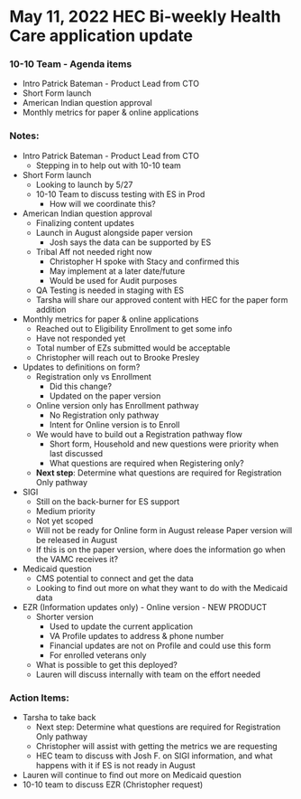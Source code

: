 # May 11, 2022 HEC Bi-weekly Health Care application update


### 10-10 Team - Agenda items
- Intro Patrick Bateman - Product Lead from CTO
- Short Form launch
- American Indian question approval
- Monthly metrics for paper & online applications


### Notes:
- Intro Patrick Bateman - Product Lead from CTO
     - Stepping in to help out with 10-10 team
- Short Form launch
     - Looking to launch by 5/27
     - 10-10 Team to discuss testing with ES in Prod
          - How will we coordinate this?
- American Indian question approval
     - Finalizing content updates
     - Launch in August alongside paper version
          - Josh says the data can be supported by ES
     - Tribal Aff not needed right now
          - Christopher H spoke with Stacy and confirmed this
          - May implement at a later date/future
          - Would be used for Audit purposes
     - QA Testing is needed in staging with ES
     - Tarsha will share our approved content with HEC for the paper form addition
- Monthly metrics for paper & online applications
     - Reached out to Eligibility Enrollment to get some info
     - Have not responded yet
     - Total number of EZs submitted would be acceptable
     - Christopher will reach out to Brooke Presley
- Updates to definitions on form?
     - Registration only vs Enrollment
          - Did this change?
          - Updated on the paper version
     - Online version only has Enrollment pathway
          - No Registration only pathway
          - Intent for Online version is to Enroll
     - We would have to build out a Registration pathway flow
          - Short form, Household and new questions were priority when last discussed
          - What questions are required when Registering only?
     - **Next step**: Determine what questions are required for Registration Only pathway
- SIGI
     - Still on the back-burner for ES support
     - Medium priority
     - Not yet scoped
     - Will not be ready for Online form in August release
Paper version will be released in August
     - If this is on the paper version, where does the information go when the VAMC receives it?
- Medicaid question
     - CMS potential to connect and get the data
     - Looking to find out more on what they want to do with the Medicaid data
- EZR (Information updates only) - Online version - NEW PRODUCT
     - Shorter version
          - Used to update the current application
          - VA Profile updates to address & phone number
          - Financial updates are not on Profile and could use this form
          - For enrolled veterans only
     - What is possible to get this deployed?
     - Lauren will discuss internally with team on the effort needed


### Action Items:
- Tarsha to take back 
     - Next step: Determine what questions are required for Registration Only pathway
     - Christopher will assist with getting the metrics we are requesting
     - HEC team to discuss with Josh F. on SIGI information, and what happens with it if ES is not ready in August
- Lauren will continue to find out more on Medicaid question
- 10-10 team to discuss EZR (Christopher request)
